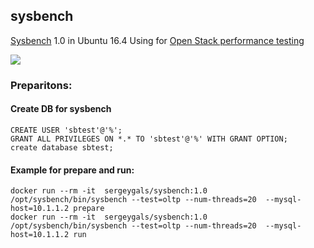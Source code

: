 ## sysbench 
[Sysbench](https://github.com/akopytov/sysbench) 1.0 in Ubuntu 16.4
Using for [Open Stack performance testing](http://docs.openstack.org/developer/performance-docs)

[![](https://images.microbadger.com/badges/image/sergeygals/sysbench.svg)](https://microbadger.com/images/sergeygals/sysbench "Get your own image badge on microbadger.com")

### Preparitons:

#### Create DB for sysbench
```
CREATE USER 'sbtest'@'%';
GRANT ALL PRIVILEGES ON *.* TO 'sbtest'@'%' WITH GRANT OPTION;
create database sbtest;
```

#### Example for prepare and run:
```
docker run --rm -it  sergeygals/sysbench:1.0 /opt/sysbench/bin/sysbench --test=oltp --num-threads=20  --mysql-host=10.1.1.2 prepare
docker run --rm -it  sergeygals/sysbench:1.0 /opt/sysbench/bin/sysbench --test=oltp --num-threads=20  --mysql-host=10.1.1.2 run
```
